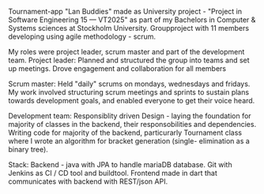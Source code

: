 
Tournament-app "Lan Buddies" made as University project - "Project in Software Engineering 15 — VT2025" as part of my Bachelors in Computer & Systems sciences at Stockholm University.
Groupproject with 11 members developing using agile methodology - scrum.

My roles were project leader, scrum master and part of the development team.
Project leader:
Planned and structured the group into teams and set up meetings. Drove engagement and collaboration for all members

Scrum master: Held "daily" scrums on mondays, wednesdays and fridays. My work involved structuring scrum meetings and sprints to sustain plans towards development goals, and enabled everyone to get their voice heard.

Development team: 
Responsiblity driven Design - laying the foundation for majority of classes in the backend, their responsobilities and dependencies.
Writing code for majority of the backend, particurarly Tournament class where I wrote an algorithm for bracket generation (single- elimination as a binary tree).

Stack:
Backend - java with JPA to handle mariaDB database. Git with Jenkins as CI / CD tool and buildtool. Frontend made in dart that communicates with backend with REST/json API.

  
  
